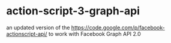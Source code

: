 action-script-3-graph-api
=========================

an updated version of the  https://code.google.com/p/facebook-actionscript-api/ to work with Facebook Graph API 2.0
